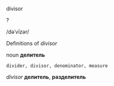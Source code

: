 divisor

?

/dəˈvīzər/

Definitions of _divisor_

noun
**делитель**

    divider, divisor, denominator, measure

_divisor_
**делитель**, **разделитель**